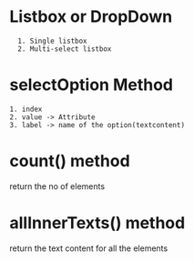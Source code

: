 

Listbox or DropDown
==================
   
      1. Single listbox
      2. Multi-select listbox

selectOption Method
===================
    1. index 
    2. value -> Attribute
    3. label -> name of the option(textcontent)

count() method
===============
   return the no of elements 

allInnerTexts() method
=====================
   return the text content for all the elements